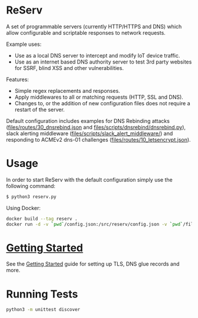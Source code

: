 # ReServ

A set of programmable servers (currently HTTP/HTTPS and DNS) which allow configurable and scriptable responses to network requests.

Example uses:
* Use as a local DNS server to intercept and modify IoT device traffic.
* Use as an internet based DNS authority server to test 3rd party websites for SSRF, blind XSS and other vulnerabilities.

Features:
* Simple regex replacements and responses.
* Apply middlewares to all or matching requests (HTTP, SSL and DNS).
* Changes to, or the addition of new configuration files does not require a restart of the server.

Default configuration includes examples for DNS Rebinding attacks ([files/routes/30_dnsrebind.json](files/routes/30_dnsrebind.json) and [files/scripts/dnsrebind/dnsrebind.py](files/scripts/dnsrebind/dnsrebind.py)), slack alerting middleware ([files/scripts/slack_alert_middleware/](files/scripts/slack_alert_middleware/)) and responding to ACMEv2 dns-01 challenges ([files/routes/10_letsencrypt.json](files/routes/10_letsencrypt.json)).

# Usage
In order to start ReServ with the default configuration simply use the following command:
```bash
$ python3 reserv.py
```

Using Docker:
```bash
docker build --tag reserv .
docker run -d -v `pwd`/config.json:/src/reserv/config.json -v `pwd`/files:/srv/reserv/files/ -p 53:53/udp -p 53:53/tcp -p 80:80/tcp -p 443:443/tcp reserv
```

# [Getting Started](docs/gettingstarted.md)

See the [Getting Started](docs/gettingstarted.md) guide for setting up TLS, DNS glue records and more.

# Running Tests

```bash
python3 -m unittest discover
```